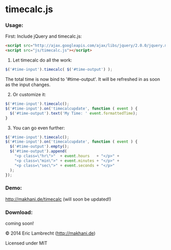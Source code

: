 timecalc.js
===========

### Usage:  
First: Include jQuery and timecalc.js:

```html
<script src="http://ajax.googleapis.com/ajax/libs/jquery/2.0.0/jquery.min.js"></script>
<script src="js/timecalc.js"></script>
```

1. Let timecalc do all the work:

```javascript
$('#time-input').timecalc( $('#time-output') );
```

The total time is now bind to '#time-output'. It will be refreshed in as soon as the input changes.
	
2. Or customize it:
```javascript
$('#time-input').timecalc();
$('#time-input').on('timecalcupdate', function ( event ) {
  $('#time-output').text('My Time: ' event.formattedTime);
}
```

3. You can go even further:
```javascript
$('#time-input').timecalc();
$('#time-input').on('timecalcupdate', function ( event ) {
  $('#time-output').empty();		
  $('#time-output').append(
    "<p class=\"hr\">"  + event.hours   + "</p>" +   
    "<p class=\"min\">" + event.minutes + "</p>" + 
    "<p class=\"sec\">" + event.seconds + "</p>" 
  );
});
```

### Demo:  
http://makhani.de/timecalc (will soon be updated!)

### Download:  
coming soon!


© 2014 Eric Lambrecht (http://makhani.de)

Licensed under MIT

